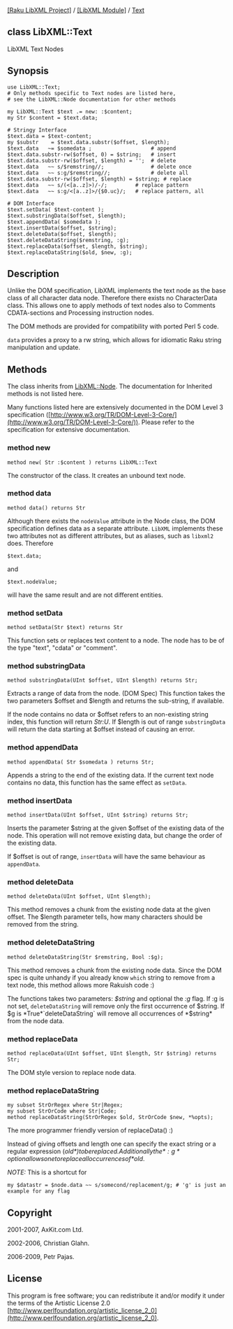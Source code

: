 [[Raku LibXML Project]](https://libxml-raku.github.io)
 / [[LibXML Module]](https://libxml-raku.github.io/LibXML-raku)
 / [Text](https://libxml-raku.github.io/LibXML-raku/Text)

class LibXML::Text
------------------

LibXML Text Nodes

Synopsis
--------

    use LibXML::Text;
    # Only methods specific to Text nodes are listed here,
    # see the LibXML::Node documentation for other methods

    my LibXML::Text $text .= new: :$content; 
    my Str $content = $text.data;

    # Stringy Interface
    $text.data = $text-content;
    my $substr    = $text.data.substr($offset, $length);
    $text.data   ~= $somedata ;                   # append
    $text.data.substr-rw($offset, 0) = $string;   # insert
    $text.data.substr-rw($offset, $length) = '';  # delete
    $text.data   ~~ s/$remstring//;               # delete once
    $text.data   ~~ s:g/$remstring//;             # delete all
    $text.data.substr-rw($offset, $length) = $string; # replace
    $text.data   ~~ s/(<[a..z]>)/-/;         # replace pattern
    $text.data   ~~ s:g/<[a..z]>/{$0.uc}/;   # replace pattern, all

    # DOM Interface
    $text.setData( $text-content );
    $text.substringData($offset, $length);
    $text.appendData( $somedata );
    $text.insertData($offset, $string);
    $text.deleteData($offset, $length);
    $text.deleteDataString($remstring, :g);
    $text.replaceData($offset, $length, $string);
    $text.replaceDataString($old, $new, :g);

Description
-----------

Unlike the DOM specification, LibXML implements the text node as the base class of all character data node. Therefore there exists no CharacterData class. This allows one to apply methods of text nodes also to Comments CDATA-sections and Processing instruction nodes.

The DOM methods are provided for compatibility with ported Perl 5 code.

`data` provides a proxy to a rw string, which allows for idiomatic Raku string manipulation and update.

Methods
-------

The class inherits from [LibXML::Node](https://libxml-raku.github.io/LibXML-raku/Node). The documentation for Inherited methods is not listed here. 

Many functions listed here are extensively documented in the DOM Level 3 specification ([http://www.w3.org/TR/DOM-Level-3-Core/](http://www.w3.org/TR/DOM-Level-3-Core/)). Please refer to the specification for extensive documentation. 

### method new

    method new( Str :$content ) returns LibXML::Text

The constructor of the class. It creates an unbound text node.

### method data

    method data() returns Str

Although there exists the `nodeValue` attribute in the Node class, the DOM specification defines data as a separate attribute. `LibXML` implements these two attributes not as different attributes, but as aliases, such as `libxml2` does. Therefore

    $text.data;

and

    $text.nodeValue;

will have the same result and are not different entities.

### method setData

    method setData(Str $text) returns Str

This function sets or replaces text content to a node. The node has to be of the type "text", "cdata" or "comment".

### method substringData

    method substringData(UInt $offset, UInt $length) returns Str;

Extracts a range of data from the node. (DOM Spec) This function takes the two parameters $offset and $length and returns the sub-string, if available.

If the node contains no data or $offset refers to an non-existing string index, this function will return *Str:U*. If $length is out of range `substringData` will return the data starting at $offset instead of causing an error.

### method appendData

    method appendData( Str $somedata ) returns Str;

Appends a string to the end of the existing data. If the current text node contains no data, this function has the same effect as `setData`.

### method insertData

    method insertData(UInt $offset, UInt $string) returns Str;

Inserts the parameter $string at the given $offset of the existing data of the node. This operation will not remove existing data, but change the order of the existing data.

If $offset is out of range, `insertData` will have the same behaviour as `appendData`.

### method deleteData

    method deleteData(UInt $offset, UInt $length);

This method removes a chunk from the existing node data at the given offset. The $length parameter tells, how many characters should be removed from the string.

### method deleteDataString

    method deleteDataString(Str $remstring, Bool :$g);

This method removes a chunk from the existing node data. Since the DOM spec is quite unhandy if you already know `which` string to remove from a text node, this method allows more Rakuish code :)

The functions takes two parameters: *$string* and optional the *:g* flag. If :g is not set, `deleteDataString` will remove only the first occurrence of $string. If $g is *True*`deleteDataString` will remove all occurrences of *$string* from the node data.

### method replaceData

    method replaceData(UInt $offset, UInt $length, Str $string) returns Str;

The DOM style version to replace node data.

### method replaceDataString

    my subset StrOrRegex where Str|Regex;
    my subset StrOrCode where Str|Code;
    method replaceDataString(StrOrRegex $old, StrOrCode $new, *%opts);

The more programmer friendly version of replaceData() :)

Instead of giving offsets and length one can specify the exact string or a regular expression (*$old*) to be replaced. Additionally the *:g* option allows one to replace all occurrences of *$old*.

*NOTE:* This is a shortcut for

    my $datastr = $node.data ~~ s/somecond/replacement/g; # 'g' is just an example for any flag

Copyright
---------

2001-2007, AxKit.com Ltd.

2002-2006, Christian Glahn.

2006-2009, Petr Pajas.

License
-------

This program is free software; you can redistribute it and/or modify it under the terms of the Artistic License 2.0 [http://www.perlfoundation.org/artistic_license_2_0](http://www.perlfoundation.org/artistic_license_2_0).

